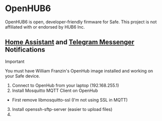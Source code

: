 # OpenHUB6
OpenHUB6 is open, developer-friendly firmware for Safe.
This project is not affiliated with or endorsed by HUB6 Inc.


## [Home Assistant](https://www.home-assistant.io/) and [Telegram Messenger](https://telegram.org/) Notifications

> [!IMPORTANT]
> You must have William Franzin's OpenHub image installed and working on your Safe device.

1. Connect to OpenHub from your laptop (192.168.255.1)
2. Install Mosquitto MQTT Client on OpenHub
  - First remove libmosquitto-ssl (I'm not using SSL in MQTT)
3. Install openssh-sftp-server (easier to upload files)
4. 
